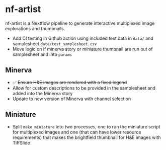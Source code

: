 # nf-artist
nf-artist is a Nextflow pipeline to generate interactive multiplexed image explorations and thumbnails.

- Add CI testing in Github action using included test data in `data/` and samplesheet `data/test_samplesheet.csv`
- Move logic on if minerva story or miniature thumbnail are run out of samplesheet and into `params`

## Minerva
- ✅ ~~Ensure H&E images are rendered with a fixed legend~~
- Allow for custom descriptions to be provided in the samplesheet and added into the Minerva story
- Update to new version of Minerva with channel selection

## Miniature

- Split `make_miniature` into two processes, one to run the miniature script for multiplexed images and one (that can have lower resource requirements) that makes the brightfield thumbnail for H&E images with TiffSlide